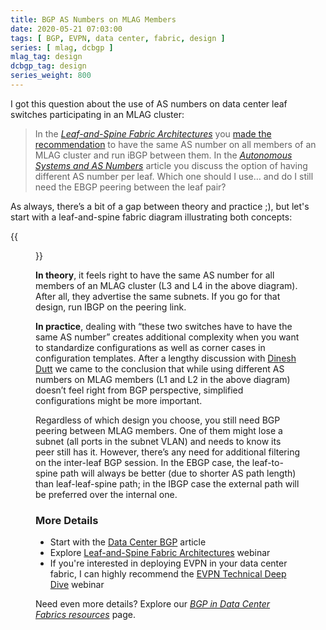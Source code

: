 ```yaml
---
title: BGP AS Numbers on MLAG Members
date: 2020-05-21 07:03:00
tags: [ BGP, EVPN, data center, fabric, design ]
series: [ mlag, dcbgp ]
mlag_tag: design
dcbgp_tag: design
series_weight: 800
---
```

I got this question about the use of AS numbers on data center leaf switches participating in an MLAG cluster:

> In the _[Leaf-and-Spine Fabric Architectures](https://www.ipspace.net/Leaf-and-Spine_Fabric_Architectures)_ you [made the recommendation](https://my.ipspace.net/bin/get/Clos/7.12%20-%20Routing%20Protocol%20Selection.mp4?doccode=Clos) to have the same AS number on all members of an MLAG cluster and run iBGP between them. In the _[Autonomous Systems and AS Numbers](https://www.ipspace.net/Data_Center_BGP/Autonomous_Systems_and_AS_Numbers)_ article you discuss the option of having different AS number per leaf. Which one should I use… and do I still need the EBGP peering between the leaf pair?

As always, there’s a bit of a gap between theory and practice ;), but let's start with a leaf-and-spine fabric diagram illustrating both concepts:
<!--more-->
{{<figure src="https://www.ipspace.net/wk/images/thumb/9/9c/Shared_versus_Unique_AS_Numbers.png/600px-Shared_versus_Unique_AS_Numbers.png" caption="Unique versus shared AS Numbers" >}}

**In theory**, it feels right to have the same AS number for all members of an MLAG cluster (L3 and L4 in the above diagram). After all, they advertise the same subnets. If you go for that design, run IBGP on the peering link.

**In practice**, dealing with “these two switches have to have the same AS number” creates additional complexity when you want to standardize configurations as well as corner cases in configuration templates. After a lengthy discussion with [Dinesh Dutt](https://www.ipspace.net/Author:Dinesh_Dutt) we came to the conclusion that while using different AS numbers on MLAG members (L1 and L2 in the above diagram) doesn’t feel right from BGP perspective, simplified configurations might be more important.

Regardless of which design you choose, you still need BGP peering between MLAG members. One of them might lose a subnet (all ports in the subnet VLAN) and needs to know its peer still has it. However, there’s any need for additional filtering on the inter-leaf BGP session. In the EBGP case, the leaf-to-spine path will always be better (due to shorter AS path length) than leaf-leaf-spine path; in the IBGP case the external path will be preferred over the internal one.

### More Details

* Start with the [Data Center BGP](https://www.ipspace.net/Data_Center_BGP/) article
* Explore [Leaf-and-Spine Fabric Architectures](https://www.ipspace.net/Leaf-and-Spine_Fabric_Architectures) webinar
* If you're interested in deploying EVPN in your data center fabric, I can highly recommend the [EVPN Technical Deep Dive](https://www.ipspace.net/EVPN_Technical_Deep_Dive) webinar

Need even more details? Explore our _[BGP in Data Center Fabrics resources](https://www.ipspace.net/kb/tag/BGP-DC.html)_ page.